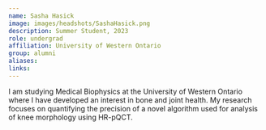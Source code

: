 ```yaml
---
name: Sasha Hasick
image: images/headshots/SashaHasick.png
description: Summer Student, 2023
role: undergrad
affiliation: University of Western Ontario
group: alumni
aliases: 
links:
---
```


I am studying Medical Biophysics at the University of Western Ontario where I have 
developed an interest in bone and joint health. My research focuses on quantifying 
the precision of a novel algorithm used for analysis of knee morphology using HR-pQCT.